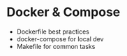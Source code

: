 # Docker & Compose
- Dockerfile best practices
- docker-compose for local dev
- Makefile for common tasks
